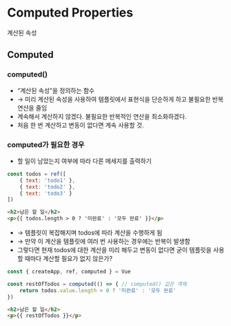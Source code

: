 # Computed Properties
계산된 속성
## Computed
### computed()
- “계산된 속성”을 정의하는 함수
- → 미리 계산된 속성을 사용하여 템플릿에서 표현식을 단순하게 하고 불필요한 반복 연산을 줄임
- 계속해서 계산하지 않겠다. 불필요한 반복적인 연산을 최소화하겠다.
- 처음 한 번 계산하고 변동이 없다면 계속 사용할 것.
### computed가 필요한 경우
- 할 일이 남았는지 여부에 따라 다른 메세지를 출력하기
```js
const todos = ref([
    { text: 'todo1' },
    { text: 'todo2' },
    { text: 'todo3' }
])
```
```html
<h2>남은 할 일</h2>
<p>{{ todos.length > 0 ? '미완료' : '모두 완료' }}</p>
```
- → 템플릿이 복잡해지며 todos에 따라 계산을 수행하게 됨
- → 만약 이 계산을 템플릿에 여러 번 사용하는 경우에는 반복이 발생함
- 그렇다면 현재 todos에 대한 계산을 미리 해두고 변동이 없다면 굳이 템플릿을 사용할 때마다 계산할 필요가 없지 않은가?
```js
const { createApp, ref, computed } = Vue
```
```js
const restOfTodos = computed(() => { // computed() 값은 객체
    return todos.value.length > 0 ? '미완료' : '모두 완료'
})
```
```html
<h2>남은 할 일</h2>
<p>{{ restOfTodos }}</p>
```